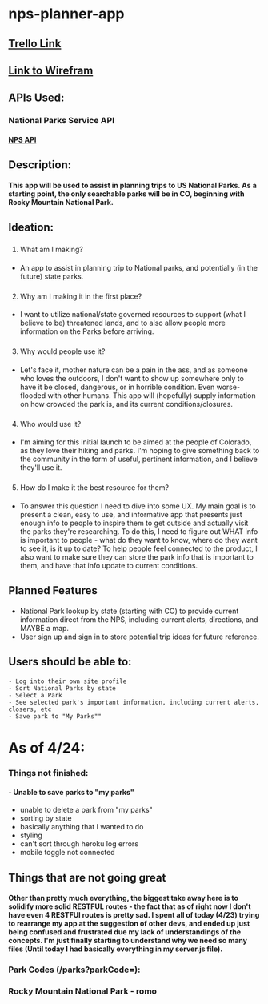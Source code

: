 # nps-planner-app

## [Trello Link](https://trello.com/b/u0GiRqeJ/nps-trip-planner-project-2)

## [Link to Wirefram](https://trello.com/b/u0GiRqeJ/nps-trip-planner-project-2)


## APIs Used:
### National Parks Service API
#### [NPS API](https://developer.nps.gov/api/index.htm)

## Description:
#### This app will be used to assist in planning trips to US National Parks. As a starting point, the only searchable parks will be in CO, beginning with Rocky Mountain National Park.

## Ideation: 
###
 1. What am I making?
 ####
 - An app to assist in planning trip to National parks, and potentially (in the future) state parks.
 ###
 2. Why am I making it in the first place?
 ####
 - I want to utilize national/state governed resources to support (what I believe to be) threatened lands, and to also allow people more information on the Parks before arriving. 
 ###
 3. Why would people use it?
 #### 
  - Let's face it, mother nature can be a pain in the ass, and as someone who loves the outdoors, I don't want to show up somewhere only to have it be closed, dangerous, or in horrible condition. Even worse- flooded with other humans. This app will (hopefully) supply information on how crowded the park is, and its current conditions/closures.
### 
4. Who would use it?
#### 
 - I'm aiming for this initial launch to be aimed at the people of Colorado, as they love their hiking and parks. I'm hoping to give something back to the community in the form of useful, pertinent information, and I believe they'll use it. 
###
5. How do I make it the best resource for them?
#### 
 - To answer this question I need to dive into some UX. My main goal is to present a clean, easy to use, and informative app that presents just enough info to people to inspire them to get outside and actually visit the parks they're researching. To do this, I need to figure out WHAT info is important to people - what do they want to know, where do they want to see it, is it up to date? To help people feel connected to the product, I also want to make sure they can store the park info that is important to them, and have that info update to current conditions.

 ## Planned Features
 ####
  - National Park lookup by state (starting with CO) to provide current information direct from the NPS, including current alerts, directions, and MAYBE a map. 
  - User sign up and sign in to store potential trip ideas for future reference. 




## Users should be able to:
#### 

    - Log into their own site profile
    - Sort National Parks by state
    - Select a Park
    - See selected park's important information, including current alerts, closers, etc
    - Save park to "My Parks""




# As of 4/24: 
### Things not finished:
#### - Unable to save parks to "my parks"
- unable to delete a park from "my parks"
- sorting by state
- basically anything that I wanted to do
- styling
- can't sort through heroku log errors
- mobile toggle not connected

## Things that are not going great
#### Other than pretty much everything, the biggest take away here is to solidify more solid RESTFUL routes - the fact that as of right now I don't have even 4 RESTFUl routes is pretty sad. I spent all of today (4/23) trying to rearrange my app at the suggestion of other devs, and ended up just being confused and frustrated due my lack of understandings of the concepts. I'm just finally starting to understand why we need so many files (Until today I had basically everything in my server.js file).





### Park Codes (/parks?parkCode=):
### Rocky Mountain National Park - romo